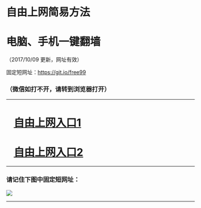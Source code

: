 ﻿# 自由上网简易方法

# 电脑、手机一键翻墙

（2017/10/09 更新，网址有效）

固定短网址：https://git.io/free99

### （微信如打不开，请转到浏览器打开）


***





# &nbsp;&nbsp; <a href="http://ft2414429771.fwq-tz-1001.info/fwqtz01.html?t=1009001813 " target="_blank">自由上网入口1</a>
# &nbsp;&nbsp; <a href="http://ft500219550.fwq-tz-1002.info/fwqtz02.html?t=100900126459 " target="_blank">自由上网入口2</a>
***

### 请记住下图中固定短网址：

<img src="https://s3-us-west-2.amazonaws.com/fwq-1001/yjfq-20170905okok.png" /> 


***

